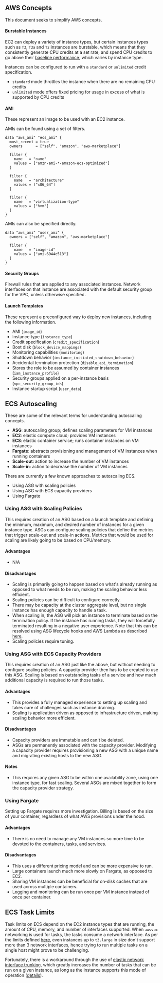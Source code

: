 ## AWS Concepts
This document seeks to simplify AWS concepts.

#### Burstable Instances
EC2 can deploy a variety of instance types, but certain instances types such as `T3`, `T3a` and `T2` instances are
burstable, which means that they consistently generate CPU credits at a set rate, and spend CPU credits to go above
their [baseline performance](https://aws.amazon.com/ec2/instance-types/t3/), which varies by instance type.

Instances can be configured to run with a `standard` or `unlimited` credit specification.
 * `standard` mode throttles the instance when there are no remaining CPU credits
 * `unlimited` mode offers fixed pricing for usage in excess of what is supported by CPU credits

#### AMI
These represent an image to be used with an EC2 instance.

AMIs can be found using a set of filters.
```hcl-terraform
data "aws_ami" "ecs_ami" {
  most_recent = true
  owners      = ["self", "amazon", "aws-marketplace"]

  filter {
    name   = "name"
    values = ["amzn-ami-*-amazon-ecs-optimized"]
  }

  filter {
    name   = "architecture"
    values = ["x86_64"]
  }

  filter {
    name   = "virtualization-type"
    values = ["hvm"]
  }
}
```

AMIs can also be specified directly.
```hcl-terraform
data "aws_ami" "user_ami" {
  owners = ["self", "amazon", "aws-marketplace"]

  filter {
    name   = "image-id"
    values = ["ami-6944c513"]
  }
}
```

#### Security Groups
Firewall rules that are applied to any associated instances. Network interfaces on that instance are associated with
the default security group for the VPC, unless otherwise specified.

#### Launch Templates
These represent a preconfigured way to deploy new instances, including the following information.
 * AMI (`image_id`)
 * Instance type (`instance_type`)
 * Credit specification (`credit_specification`)
 * Boot disk (`block_device_mappings`)
 * Monitoring capabilities (`monitoring`)
 * Shutdown behavior (`instance_initiated_shutdown_behavior`)
 * Accidental termination protection (`disable_api_termination`)
 * Stores the role to be assumed by container instances (`iam_instance_profile`)
 * Security groups applied on a per-instance basis (`vpc_security_group_ids`)
 * Instance startup script (`user_data`)

## ECS Autoscaling
These are some of the relevant terms for understanding autoscaling concepts.
 * **ASG**: autoscaling group; defines scaling parameters for VM instances
 * **EC2**: elastic compute cloud; provides VM instances
 * **ECS**: elastic container service; runs container instances on VM instances
 * **Fargate**: abstracts provisioning and management of VM instances when running containers
 * **Scale-out**: action to increase the number of VM instances
 * **Scale-in**: action to decrease the number of VM instances

There are currently a few known approaches to autoscaling ECS.
 * Using ASG with scaling policies
 * Using ASG with ECS capacity providers
 * Using Fargate

### Using ASG with Scaling Policies
This requires creation of an ASG based on a launch template and defining the minimum, maximum, and desired number of
instances for a given instance type. ASGs can configure scaling policies that define the metrics that trigger scale-out
and scale-in actions. Metrics that would be used for scaling are likely going to be based on CPU/memory.

#### Advantages
 * N/A

#### Disadvantages
 * Scaling is primarily going to happen based on what's already running as opposed to what needs to be run, making the
   scaling behavior less efficient.
 * Scaling policies can be difficult to configure correctly.
 * There may be capacity at the cluster aggregate level, but no single instance has enough capacity to handle a task.
 * When scaling in, the ASG will pick an instance to terminate based on the termination policy. If the instance has
   running tasks, they will forcefully terminated resulting in a negative user experience. Note that this can be
   resolved using ASG lifecycle hooks and AWS Lambda as described [here](https://aws.amazon.com/blogs/compute/how-to-automate-container-instance-draining-in-amazon-ecs).
 * Scaling policies require tuning. 

### Using ASG with ECS Capacity Providers
This requires creation of an ASG just like the above, but without needing to configure scaling policies. A capacity
provider then has to be created to use this ASG. Scaling is based on outstanding tasks of a service and how much
additional capacity is required to run those tasks.

#### Advantages
 * This provides a fully managed experience to setting up scaling and takes care of challenges such as instance
   draining.
 * Scaling is application driven as opposed to infrastructure driven, making scaling behavior more efficient.

#### Disadvantages
 * Capacity providers are immutable and can't be deleted.
 * ASGs are permanently associated with the capacity provider. Modifying a capacity provider requires provisioning a
   new ASG with a unique name and migrating existing hosts to the new ASG.

#### Notes
 * This requires any given ASG to be within one availability zone, using one instance type, for fast scaling. Several
   ASGs are mixed together to form the capacity provider strategy. 

### Using Fargate
Setting up Fargate requires more investigation. Billing is based on the size of your container, regardless of what AWS
provisions under the hood.

#### Advantages
 * There is no need to manage any VM instances so more time to be devoted to the containers, tasks, and services.

#### Disadvantages
 * This uses a different pricing model and can be more expensive to run. 
 * Large containers launch much more slowly on Fargate, as opposed to EC2.
 * Sharing VM instances can be beneficial for on-disk caches that are used across multiple containers.
 * Logging and monitoring can be run once per VM instance instead of once per container.

## ECS Task Limits
Task limits on ECS depend on the EC2 instance types that are running, the amount of CPU, memory, and number of
interfaces supported. When `awsvpc` networking is used for tasks, the tasks consume a network interface. As per the
limits defined [here](https://docs.aws.amazon.com/AWSEC2/latest/UserGuide/using-eni.html), even instances up to
`t3.large` in size don't support more than 3 network interfaces, hence trying to run multiple tasks on a single host
might prove to be challenging.

Fortunately, there is a workaround through the use of [elastic network interface trunking](https://docs.aws.amazon.com/AmazonECS/latest/developerguide/container-instance-eni.html),
which greatly increases the number of tasks that can be run on a given instance, as long as the instance supports this
mode of operation ([details](https://docs.aws.amazon.com/AmazonECS/latest/developerguide/container-instance-eni.html)).
